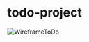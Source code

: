 # todo-project

![WireframeToDo](https://user-images.githubusercontent.com/60059328/220656877-1eface13-d383-4388-b4ec-64d5acc635a8.PNG)
